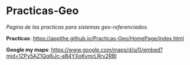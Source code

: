 # Practicas-Geo

_Pagina de las practicas para sistemas geo-referenciados._

**Practicas**: https://appithe.github.io/Practicas-Geo/HomePage/index.html

**Google my maps**: https://www.google.com/maps/d/u/0/embed?mid=1ZPy5AZ1Qq8iJc-aB4YXoKvmrLRrv2RBI
